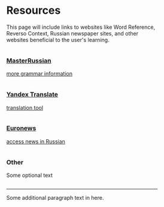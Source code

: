 <h1>Resources</h1>
<p>This page will include links to websites like Word Reference, Reverso Context, Russian newspaper sites, and other websites beneficial to the user's learning.</p>

<div class="container-fluid">
      <style>
* {
  box-sizing: border-box;
}
/* Float 4 columns side by side. */

.column {
  float: left;
  width: 25%; 
  padding: 0 10px;
}

/* Remove extra left and right margins, due to padding */

.row {margin: 0 -5px;}

/* Clear floats after the columns */

.row:after {
  content: "";
  display: table;
  clear: both;
}

/* Responsive columns */

@media screen and (max-width: 600px) {
  .column {
    width: 100%;
    display: block;
    margin-bottom: 20px;
  }
}

/* Style the counter cards */

.card {
  box-shadow: 0 4px 8px 0 rgba(0, 0, 0, 0.2);
  padding: 16px;
  text-align: center;
  background-color:#174a7d; 
  color:lightgray;
}
</style>

<div class="row">
  <div class="column">
        <a href="http://masterrussian.com/"
     <div class="card">
      <h3>MasterRussian</h3>
      <p>more grammar information</p>
       </div>
      </a>
 </div>

 <div class="column">
      <a href="https://translate.yandex.com/"
    <div class="card">
      <h3>Yandex Translate</h3>
      <p>translation tool</p>
       </div>
       </a>
 </div>
  
   <div class="column">
      <a href="https://ru.euronews.com/"
     <div class="card">
      <h3>Euronews</h3>    
      <p>access news in Russian</p>
      </div>
      </a>
 </div>
  
   <div class="column">
     <div class="card">
      <h3>Other</h3>
      <p>Some optional text</p>
       </div>
 </div>
</div>

<hr />

<p>Some additional paragraph text in here.</p>

 </div>
